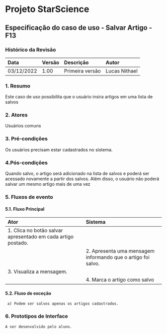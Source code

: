 ﻿
# **Projeto StarScience**

## Especificação do caso de uso - Salvar Artigo - F13

### Histórico da Revisão 

|  Data  | Versão | Descrição | Autor |
|:-------|:-------|:----------|:------|
| 03/12/2022 | 1.00 | Primeira versão | Lucas Nithael |

### 1. Resumo 
Este caso de uso possibilita que o usuário insira artigos em uma lista de salvos

### 2. Atores 

Usuários comuns
### 3. Pré-condições

Os usuários precisam estar cadastrados no sistema.
### 4.Pós-condições

Quando salvo, o artigo será adicionado na lista de salvos e poderá ser acessado novamente a partir dos salvos. Além disso, o usuário não poderá salvar um mesmo artigo mais de uma vez
### 5. Fluxos de evento

#### 5.1. Fluxo Principal 
|  Ator  | Sistema |
|:-------|:------- |
|1.  Clica no botão salvar apresentado em cada artigo postado.||
||2. Apresenta uma mensagem informando que o artigo foi salvo.||
|3.  Visualiza a mensagem.|
||4. Marca o artigo como salvo ||

#### 5.2. Fluxo de exceção 
     a) Podem ser salvos apenas os artigos cadastrados.

### 6. Prototipos de Interface

`A ser desenvolvido pelo aluno.`
